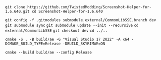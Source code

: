 `git clone https://github.com/TwistedModding/Screenshot-Helper-for-1.6.640.git
cd Screenshot-Helper-for-1.6.640`

`git config -f .gitmodules submodule.external/CommonLibSSE.branch dev`
`git submodule sync`
`git submodule update --init --recursive`
`cd external/CommonLibSSE`
`git checkout dev`
`cd ../..`

`cmake -S . -B build/ae -G "Visual Studio 17 2022" -A x64 -DCMAKE_BUILD_TYPE=Release -DBUILD_SKYRIMAE=ON`

`cmake --build build/ae --config Release`
